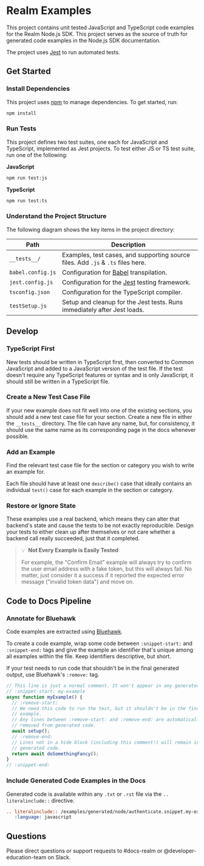 # Realm Examples

This project contains unit tested JavaScript and TypeScript code examples for the
Realm Node.js SDK. This project serves as the source of truth for generated code
examples in the Node.js SDK documentation.

The project uses [Jest](https://jestjs.io/) to run automated tests.

## Get Started

### Install Dependencies

This project uses [npm](https://www.npmjs.com/) to manage dependencies. To get
started, run:

```bash
npm install
```

### Run Tests

This project defines two test suites, one each for JavaScript and TypeScript,
implemented as Jest projects. To test either JS or TS test suite, run one of the
following:

**JavaScript**

```bash
npm run test:js
```

**TypeScript**

```bash
npm run test:ts
```

### Understand the Project Structure

The following diagram shows the key items in the project directory:

| Path               | Description                                                                             |
| ------------------ | --------------------------------------------------------------------------------------- |
| `__tests__/`        | Examples, test cases, and supporting source files. Add `.js` & `.ts` files here.        |
| `babel.config.js`  | Configuration for [Babel](https://babeljs.io/) transpilation.                           |
| `jest.config.js`   | Configuration for the [Jest](https://jestjs.io/) testing framework.                     |
| `tsconfig.json`    | Configuration for the TypeScript compiler.                                              |
| `testSetup.js`     | Setup and cleanup for the Jest tests. Runs immediately after Jest loads.                |

## Develop

### TypeScript First

New tests should be written in TypeScript first, then converted to Common
JavaScript and added to a JavaScript version of the test file. If the test
doesn't require any TypeScript features or syntax and is only JavaScript, it
should still be written in a TypeScript file.

### Create a New Test Case File

If your new example does not fit well into one of the existing sections, you
should add a new test case file for your section. Create a new file in either
the `__tests__` directory. The file can have any name, but, for consistency, it
should use the same name as its corresponding page in the docs whenever possible.

### Add an Example

Find the relevant test case file for the section or category you wish to write
an example for.

Each file should have at least one `describe()` case that ideally contains an
individual `test()` case for each example in the section or category.

### Restore or Ignore State

These examples use a real backend, which means they can alter that backend's
state and cause the tests to be not exactly reproducible. Design your tests to
either clean up after themselves or not care whether a backend call really
succeeded, just that it completed.

> 💡&nbsp;&nbsp;**Not Every Example is Easily Tested**
>
> For example, the "Confirm Email" example will always try to confirm the
> user email address with a fake token, but this will always fail. No matter,
> just consider it a success if it reported the expected error message ("invalid
> token data") and move on.

## Code to Docs Pipeline

### Annotate for Bluehawk

Code examples are extracted using [Bluehawk](https://github.com/MongoCaleb/bluehawk).

To create a code example, wrap some code between `:snippet-start:` and
`:snippet-end:` tags and give the example an identifier that's unique among
all examples within the file. Keep identifiers descriptive, but short.

If your test needs to run code that shouldn't be in the final generated output,
use Bluehawk's `:remove:` tag.

```js
// This line is just a normal comment. It won't appear in any generated code.
// :snippet-start: my-example
async function myExample() {
  // :remove-start:
  // We need this code to run the test, but it shouldn't be in the final code
  // example.
  // Any lines between :remove-start: and :remove-end: are automatically
  // removed from generated code.
  await setup();
  // :remove-end:
  // Lines not in a hide block (including this comment!) will remain in the
  // generated code.
  return await doSomethingFancy();
}
// :snippet-end:
```

### Include Generated Code Examples in the Docs

Generated code is available within any `.txt` or `.rst` file via the 
`.. literalinclude::` directive.

```restructuredtext
.. literalinclude:: /examples/generated/node/authenticate.snippet.my-example.js
   :language: javascript
```

## Questions

Please direct questions or support requests to #docs-realm or @developer-education-team on Slack.
